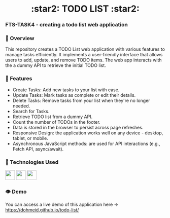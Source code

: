 <div align='center'>
    <h1>:star2:	TODO LIST :star2:</h1>
</div>

### FTS-TASK4 - creating a todo list web application

### :stars:	Overview
This repository creates a TODO List web application with various features to manage tasks efficiently. It implements a user-friendly interface that allows users to add, update, and remove TODO items. 
The web app interacts with the a dummy API to retrieve the initial TODO list.

### :dart: Features
- Create Tasks: Add new tasks to your list with ease.
- Update Tasks: Mark tasks as complete or edit their details.
- Delete Tasks: Remove tasks from your list when they're no longer needed.
- Search for Tasks.
- Retrieve TODO list from a dummy API.
- Count the number of TODOs in the footer.
- Data is stored in the browser to persist across page refreshes.
- Responsive Design: the application works well on any device - desktop, tablet, or mobile.
- Asynchronous JavaScript methods: are used for API interactions (e.g., Fetch API, async/await).

### :space_invader: Technologies Used
<div align="left">
    <img src="https://img.shields.io/badge/HTML5-E34F26?style=for-the-badge&logo=html5&logoColor=white" height="30" />
    <img src="https://img.shields.io/badge/CSS3-1572B6?style=for-the-badge&logo=css3&logoColor=white" height="30" />
    <img src="https://img.shields.io/badge/JavaScript-323330?style=for-the-badge&logo=javascript&logoColor=F7DF1E" height="30" />
</div>

### :eye: Demo
You can access a live demo of this application here -> https://dohmeid.github.io/todo-list/

